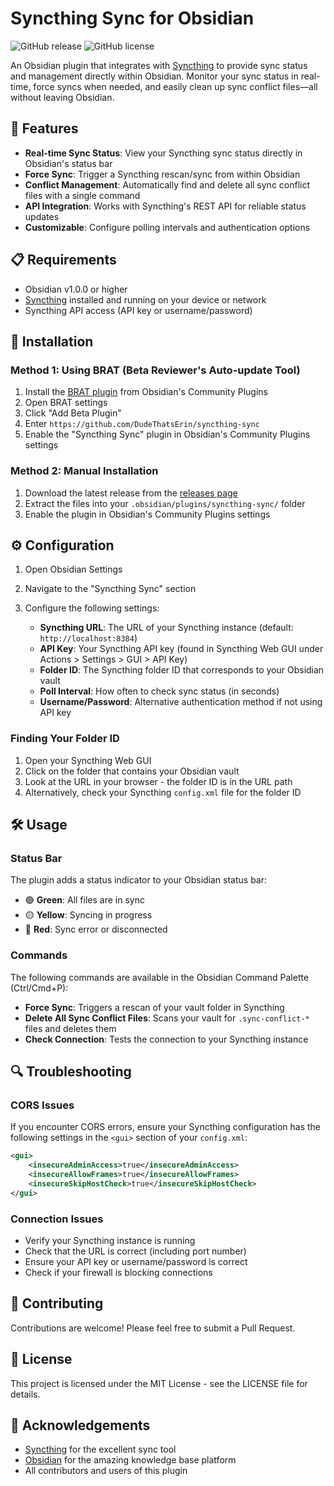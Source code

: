 # Syncthing Sync for Obsidian

![GitHub release](https://img.shields.io/github/v/release/DudeThatsErin/syncthing-sync)
![GitHub license](https://img.shields.io/github/license/DudeThatsErin/syncthing-sync)

An Obsidian plugin that integrates with [Syncthing](https://syncthing.net/) to provide sync status and management directly within Obsidian. Monitor your sync status in real-time, force syncs when needed, and easily clean up sync conflict files—all without leaving Obsidian.

## 🌟 Features

- **Real-time Sync Status**: View your Syncthing sync status directly in Obsidian's status bar
- **Force Sync**: Trigger a Syncthing rescan/sync from within Obsidian
- **Conflict Management**: Automatically find and delete all sync conflict files with a single command
- **API Integration**: Works with Syncthing's REST API for reliable status updates
- **Customizable**: Configure polling intervals and authentication options

## 📋 Requirements

- Obsidian v1.0.0 or higher
- [Syncthing](https://syncthing.net/) installed and running on your device or network
- Syncthing API access (API key or username/password)

## 🔧 Installation

### Method 1: Using BRAT (Beta Reviewer's Auto-update Tool)

1. Install the [BRAT plugin](https://github.com/TfTHacker/obsidian42-brat) from Obsidian's Community Plugins
2. Open BRAT settings
3. Click "Add Beta Plugin"
4. Enter `https://github.com/DudeThatsErin/syncthing-sync`
5. Enable the "Syncthing Sync" plugin in Obsidian's Community Plugins settings

### Method 2: Manual Installation

1. Download the latest release from the [releases page](https://github.com/DudeThatsErin/syncthing-sync/releases)
2. Extract the files into your `.obsidian/plugins/syncthing-sync/` folder
3. Enable the plugin in Obsidian's Community Plugins settings

## ⚙️ Configuration

1. Open Obsidian Settings
2. Navigate to the "Syncthing Sync" section
3. Configure the following settings:

   - **Syncthing URL**: The URL of your Syncthing instance (default: `http://localhost:8384`)
   - **API Key**: Your Syncthing API key (found in Syncthing Web GUI under Actions > Settings > GUI > API Key)
   - **Folder ID**: The Syncthing folder ID that corresponds to your Obsidian vault
   - **Poll Interval**: How often to check sync status (in seconds)
   - **Username/Password**: Alternative authentication method if not using API key

### Finding Your Folder ID

1. Open your Syncthing Web GUI
2. Click on the folder that contains your Obsidian vault
3. Look at the URL in your browser - the folder ID is in the URL path
4. Alternatively, check your Syncthing `config.xml` file for the folder ID

## 🛠️ Usage

### Status Bar

The plugin adds a status indicator to your Obsidian status bar:

- 🟢 **Green**: All files are in sync
- 🟡 **Yellow**: Syncing in progress
- 🔴 **Red**: Sync error or disconnected

### Commands

The following commands are available in the Obsidian Command Palette (Ctrl/Cmd+P):

- **Force Sync**: Triggers a rescan of your vault folder in Syncthing
- **Delete All Sync Conflict Files**: Scans your vault for `.sync-conflict-*` files and deletes them
- **Check Connection**: Tests the connection to your Syncthing instance

## 🔍 Troubleshooting

### CORS Issues

If you encounter CORS errors, ensure your Syncthing configuration has the following settings in the `<gui>` section of your `config.xml`:

```xml
<gui>
    <insecureAdminAccess>true</insecureAdminAccess>
    <insecureAllowFrames>true</insecureAllowFrames>
    <insecureSkipHostCheck>true</insecureSkipHostCheck>
</gui>
```

### Connection Issues

- Verify your Syncthing instance is running
- Check that the URL is correct (including port number)
- Ensure your API key or username/password is correct
- Check if your firewall is blocking connections

## 🤝 Contributing

Contributions are welcome! Please feel free to submit a Pull Request.

## 📄 License

This project is licensed under the MIT License - see the LICENSE file for details.

## 🙏 Acknowledgements

- [Syncthing](https://syncthing.net/) for the excellent sync tool
- [Obsidian](https://obsidian.md/) for the amazing knowledge base platform
- All contributors and users of this plugin
